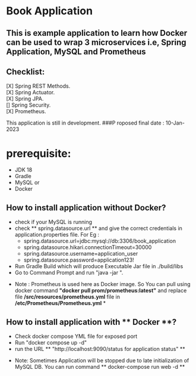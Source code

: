 # **Book Application**

## This is example application to learn how Docker can be used to wrap 3 microservices i.e, Spring Application, MySQL and Prometheus 

## Checklist:
[X] Spring REST Methods.  
[X] Spring Actuator.  
[X] Spring JPA.  
[] Spring Security.  
[X] Prometheus.  

This application is still in development. 
###P roposed final date : 10-Jan-2023

# prerequisite:
- JDK 18
- Gradle
- MySQL 
or 
- Docker

## How to install application without **Docker**?
- check if your MySQL is running
- check ** spring.datasource.url ** and give the correct credentials in application.properties file. For Eg :
	- spring.datasource.url=jdbc:mysql://db:3306/book_application
	- spring.datasource.hikari.connectionTimeout=30000
	- spring.datasource.username=application_user
	- spring.datasource.password=application123!
- Run Gradle Build which will produce Executable Jar file in ./build/libs
- Go to Command Prompt and run "java -jar <jar file name>". 

* Note : Prometheus is used here as Docker image. So You can pull using docker command **"docker pull prom/prometheus:latest"** and replace file **/src/resources/prometheus.yml** file in **/etc/Prometheus/Prometheus.yml** *

## How to install application with ** Docker **?
- Check docker compose YML file for exposed port
- Run "docker compose up -d"
- run the URL ** "http://localhost:9090/status for application status" **

* Note: Sometimes Application will be stopped due to late initialization of MySQL DB. You can run command ** docker-compose run web -d **

